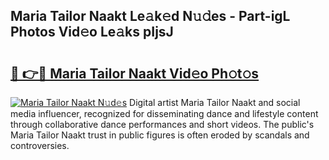 ## Maria Tailor Naakt Le𝚊k𝚎d N𝚞𝚍es - Part-igL Photos Vid𝚎o Le𝚊ks pIjsJ

# <h2><a href="http://fb2bvn3.evod.top/?m=Maria+Tailor+Naakt">🔗 👉🔴 Maria Tailor Naakt Vid𝚎o Ph𝚘t𝚘s</a></h2>

[![Maria Tailor Naakt N𝚞d𝚎s](https://i.imgur.com/8V9OHl7.gif)](http://fb2bvn3.evod.top/?m=Maria+Tailor+Naakt)
Digital artist Maria Tailor Naakt and social media influencer, recognized for disseminating dance and lifestyle content through collaborative dance performances and short videos. The public's Maria Tailor Naakt trust in public figures is often eroded by scandals and controversies. 
